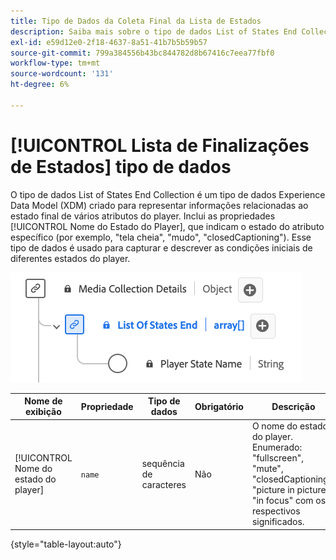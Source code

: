 ```yaml
---
title: Tipo de Dados da Coleta Final da Lista de Estados
description: Saiba mais sobre o tipo de dados List of States End Collection Experience Data Model (XDM).
exl-id: e59d12e0-2f18-4637-8a51-41b7b5b59b57
source-git-commit: 799a384556b43bc844782d8b67416c7eea77fbf0
workflow-type: tm+mt
source-wordcount: '131'
ht-degree: 6%

---
```


# [!UICONTROL Lista de Finalizações de Estados] tipo de dados

O tipo de dados List of States End Collection é um tipo de dados Experience Data Model (XDM) criado para representar informações relacionadas ao estado final de vários atributos do player. Inclui as propriedades [!UICONTROL Nome do Estado do Player], que indicam o estado do atributo específico (por exemplo, &quot;tela cheia&quot;, &quot;mudo&quot;, &quot;closedCaptioning&quot;). Esse tipo de dados é usado para capturar e descrever as condições iniciais de diferentes estados do player.

![Um diagrama do tipo de dados List of States End Collection.](../images/data-types/list-of-states-end-collection.png)

| Nome de exibição | Propriedade | Tipo de dados | Obrigatório | Descrição |
|--------------------------------|--------------|-----------|-----------|-------------------------------------------------|
| [!UICONTROL Nome do estado do player] | `name` | sequência de caracteres | Não | O nome do estado do player. Enumerado: &quot;fullscreen&quot;, &quot;mute&quot;, &quot;closedCaptioning&quot;, &quot;picture in picture&quot;, &quot;in focus&quot; com os respectivos significados. |

{style="table-layout:auto"}
